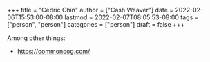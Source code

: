 +++
title = "Cedric Chin"
author = ["Cash Weaver"]
date = 2022-02-06T15:53:00-08:00
lastmod = 2022-02-07T08:05:53-08:00
tags = ["person", "person"]
categories = ["person"]
draft = false
+++

Among other things:

-   <https://commoncog.com/>
